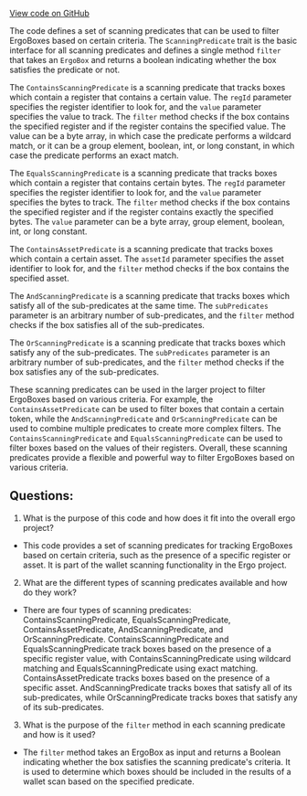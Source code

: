 [View code on GitHub](https://github.com/ergoplatform/ergo/src/main/scala/org/ergoplatform/nodeView/wallet/scanning/ScanningPredicate.scala)

The code defines a set of scanning predicates that can be used to filter ErgoBoxes based on certain criteria. The `ScanningPredicate` trait is the basic interface for all scanning predicates and defines a single method `filter` that takes an `ErgoBox` and returns a boolean indicating whether the box satisfies the predicate or not. 

The `ContainsScanningPredicate` is a scanning predicate that tracks boxes which contain a register that contains a certain value. The `regId` parameter specifies the register identifier to look for, and the `value` parameter specifies the value to track. The `filter` method checks if the box contains the specified register and if the register contains the specified value. The value can be a byte array, in which case the predicate performs a wildcard match, or it can be a group element, boolean, int, or long constant, in which case the predicate performs an exact match.

The `EqualsScanningPredicate` is a scanning predicate that tracks boxes which contain a register that contains certain bytes. The `regId` parameter specifies the register identifier to look for, and the `value` parameter specifies the bytes to track. The `filter` method checks if the box contains the specified register and if the register contains exactly the specified bytes. The `value` parameter can be a byte array, group element, boolean, int, or long constant.

The `ContainsAssetPredicate` is a scanning predicate that tracks boxes which contain a certain asset. The `assetId` parameter specifies the asset identifier to look for, and the `filter` method checks if the box contains the specified asset.

The `AndScanningPredicate` is a scanning predicate that tracks boxes which satisfy all of the sub-predicates at the same time. The `subPredicates` parameter is an arbitrary number of sub-predicates, and the `filter` method checks if the box satisfies all of the sub-predicates.

The `OrScanningPredicate` is a scanning predicate that tracks boxes which satisfy any of the sub-predicates. The `subPredicates` parameter is an arbitrary number of sub-predicates, and the `filter` method checks if the box satisfies any of the sub-predicates.

These scanning predicates can be used in the larger project to filter ErgoBoxes based on various criteria. For example, the `ContainsAssetPredicate` can be used to filter boxes that contain a certain token, while the `AndScanningPredicate` and `OrScanningPredicate` can be used to combine multiple predicates to create more complex filters. The `ContainsScanningPredicate` and `EqualsScanningPredicate` can be used to filter boxes based on the values of their registers. Overall, these scanning predicates provide a flexible and powerful way to filter ErgoBoxes based on various criteria.
## Questions: 
 1. What is the purpose of this code and how does it fit into the overall ergo project?
- This code provides a set of scanning predicates for tracking ErgoBoxes based on certain criteria, such as the presence of a specific register or asset. It is part of the wallet scanning functionality in the Ergo project.

2. What are the different types of scanning predicates available and how do they work?
- There are four types of scanning predicates: ContainsScanningPredicate, EqualsScanningPredicate, ContainsAssetPredicate, AndScanningPredicate, and OrScanningPredicate. ContainsScanningPredicate and EqualsScanningPredicate track boxes based on the presence of a specific register value, with ContainsScanningPredicate using wildcard matching and EqualsScanningPredicate using exact matching. ContainsAssetPredicate tracks boxes based on the presence of a specific asset. AndScanningPredicate tracks boxes that satisfy all of its sub-predicates, while OrScanningPredicate tracks boxes that satisfy any of its sub-predicates.

3. What is the purpose of the `filter` method in each scanning predicate and how is it used?
- The `filter` method takes an ErgoBox as input and returns a Boolean indicating whether the box satisfies the scanning predicate's criteria. It is used to determine which boxes should be included in the results of a wallet scan based on the specified predicate.
